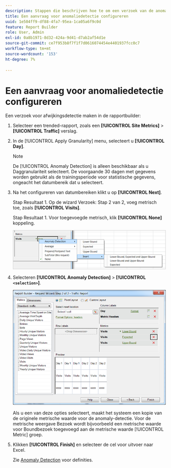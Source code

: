 ```yaml
---
description: Stappen die beschrijven hoe te om een verzoek van de anomalieopsporing in rapportbouwer tot stand te brengen.
title: Een aanvraag voor anomaliedetectie configureren
uuid: 1e504ff9-df88-4fa7-95ea-1ca05a6f9c0d
feature: Report Builder
role: User, Admin
exl-id: 0a8b1971-8d32-424a-9d41-d7ab2af54d1e
source-git-commit: ce7f953b8f7f1f7d0616074454e4401937fcc0c7
workflow-type: tm+mt
source-wordcount: '153'
ht-degree: 7%

---
```


# Een aanvraag voor anomaliedetectie configureren

Een verzoek voor afwijkingsdetectie maken in de rapportbuilder:

1. Selecteer een trended-rapport, zoals een **[!UICONTROL Site Metrics]** > **[!UICONTROL Traffic]** verslag.
1. In de [!UICONTROL Apply Granularity] menu, selecteert u **[!UICONTROL Day]**.

   >[!NOTE]
   >
   >De [!UICONTROL Anomaly Detection] is alleen beschikbaar als u Daggranulariteit selecteert. De voorgaande 30 dagen met gegevens worden gebruikt als de trainingsperiode voor statistische gegevens, ongeacht het datumbereik dat u selecteert.

1. Na het configureren van datumbereiken klikt u op **[!UICONTROL Next]**.

   Stap Resultaat 1. Op de wizard Verzoek: Stap 2 van 2, voeg metrisch toe, zoals **[!UICONTROL Visits]**.

   Stap Resultaat 1. Voor toegevoegde metrisch, klik **[!UICONTROL None]** koppeling.

   ![Stap Resultaat](assets/anomaly_select.png)

1. Selecteren **[!UICONTROL Anomaly Detection]** > **[!UICONTROL `<selection>`]**.

   ![Stapinfo](assets/anomaly_visit.png)

   Als u een van deze opties selecteert, maakt het systeem een kopie van de originele metrische waarde voor de anomaly-detectie. Voor de metrische weergave Bezoek wordt bijvoorbeeld een metrische waarde voor Boundbezoek toegevoegd aan de metrische waarde [!UICONTROL Metric] groep.
1. Klikken **[!UICONTROL Finish]** en selecteer de cel voor uitvoer naar Excel.

   Zie [Anomaly Detection](/help/analyze/analysis-workspace/virtual-analyst/c-anomaly-detection/anomaly-detection.md) voor definities.
